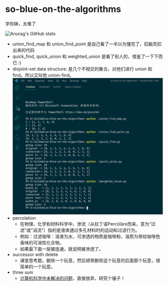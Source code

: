 # so-blue-on-the-algorithms
学你妹，太难了

![Anurag's GitHub stats](https://github-readme-stats.vercel.app/api?username=zhangjinglearning&theme=vue-dark&show_icons=true)

- union_find_map 和 union_find_point 是自己看了一半以为懂完了，扣脑壳扣出来的代码
- quick_find, quick_union 和 weighted_union 是看了别人的，借鉴了一下下而已 :)
- disjoint-set data structure: 是几个不相交的集合，对他们进行 union 和 find。所以又叫他 union-find。
![output](/images/union_find.png)
- percolation
    - 在物理、化学和材料科学中，渗流（从拉丁语Percōlāre而来，意为“过滤”或“涓流”）指的是液体通过多孔材料时的运动和过滤行为。
    - 例如：过滤咖啡：溶液为水，可渗透的物质是咖啡粉，溶质为带给咖啡色香味的可溶性化合物。
    - 如果最下面一层被连通，就说明被渗透了。
- successor with delete
    - 课堂思考题，删除一个玩意，然后顺带删除这个玩意的后面那个玩意，很简单的一个玩意。
- three sum 
    - [计算机科学中未解决的问题](https://en.wikipedia.org/wiki/Category:Unsolved_problems_in_computer_science)，直接放弃，研究个锤子！